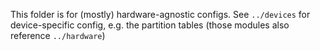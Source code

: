 This folder is for (mostly) hardware-agnostic configs. See `../devices`
for device-specific config, e.g. the partition tables (those modules
also reference `../hardware`)

